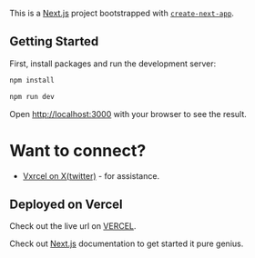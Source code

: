 This is a [Next.js](https://nextjs.org/) project bootstrapped with [`create-next-app`](https://github.com/vercel/next.js/tree/canary/packages/create-next-app).

## Getting Started

First, install packages and run the development server:

```bash
npm install
```

```bash
npm run dev
```

Open [http://localhost:3000](http://localhost:3000) with your browser to see the result.

# Want to connect?

- [Vxrcel on X(twitter)](https://x.com/kleen_pulse) - for assistance.

## Deployed on Vercel

Check out the live url on [VERCEL](https://vxrcel-hax.vercel.app).

Check out [Next.js](https://nextjs.org/docs) documentation to get started it pure genius.
